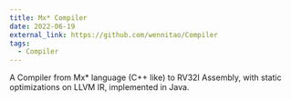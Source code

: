 ```yaml
---
title: Mx* Compiler
date: 2022-06-19
external_link: https://github.com/wennitao/Compiler
tags:
  - Compiler
---
```


A Compiler from Mx* language (C++ like) to RV32I Assembly, with static optimizations on LLVM IR,
implemented in Java.

<!--more-->
